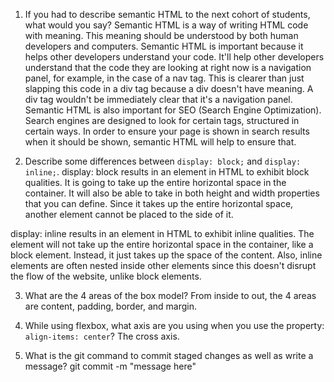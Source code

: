 1. If you had to describe semantic HTML to the next cohort of students, what would you say?
Semantic HTML is a way of writing HTML code with meaning. This meaning should be understood by both human developers and computers.
Semantic HTML is important because it helps other developers understand your code. It'll help other developers understand that the code they are looking at right now is a navigation panel, for example, in the case of a nav tag. This is clearer than just slapping this code in a div tag because a div doesn't have meaning. A div tag wouldn't be immediately clear that it's a navigation panel.
Semantic HTML is also important for SEO (Search Engine Optimization). Search engines are designed to look for certain tags, structured in certain ways. In order to ensure your page is shown in search results when it should be shown, semantic HTML will help to ensure that.

2. Describe some differences between ```display: block;``` and ```display: inline;```.
display: block results in an element in HTML to exhibit block qualities. It is going to take up the entire horizontal space in the container. It will also be able to take in both height and width properties that you can define. Since it takes up the entire horizontal space, another element cannot be placed to the side of it.

display: inline results in an element in HTML to exhibit inline qualities. The element will not take up the entire horizontal space in the container, like a block element. Instead, it just takes up the space of the content. Also, inline elements are often nested inside other elements since this doesn't disrupt the flow of the website, unlike block elements.

3. What are the 4 areas of the box model?
From inside to out, the 4 areas are content, padding, border, and margin.

4. While using flexbox, what axis are you using when you use the property: ```align-items: center```?
The cross axis.

5. What is the git command to commit staged changes as well as write a message? 
git commit -m "message here"